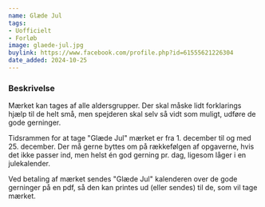```yaml
---
name: Glæde Jul
tags:
- Uofficielt
- Forløb
image: glaede-jul.jpg
buylink: https://www.facebook.com/profile.php?id=61555621226304
date_added: 2024-10-25
---
```

### Beskrivelse

Mærket kan tages af alle aldersgrupper. Der skal måske lidt forklarings hjælp til de helt små, men spejderen skal selv så vidt som muligt, udføre de gode gerninger.

Tidsrammen for at tage "Glæde Jul" mærket er fra 1. december til og med 25. december. 
Der må gerne byttes om på rækkefølgen af opgaverne, hvis det ikke passer ind, men helst én god gerning pr. dag, ligesom låger i en julekalender.

Ved betaling af mærket sendes "Glæde Jul" kalenderen over de gode gerninger på en pdf, så den kan printes ud (eller sendes) til de, som vil tage mærket.
